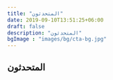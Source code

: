 ```yaml
---
title: "المتحدثون"
date: 2019-09-10T13:51:25+06:00
draft: false
description: "المتحدثون"
bgImage : "images/bg/cta-bg.jpg"
---
```


## المتحدثون

